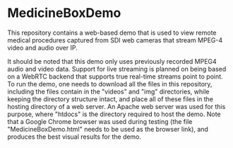 # MedicineBoxDemo
This repository contains a web-based demo that is used to view remote medical procedures captured from SDI web cameras that stream MPEG-4 video and audio over IP. 

It should be noted that this demo only uses previously recorded MPEG4 audio and video data. Support for live streaming is planned on being based on a WebRTC backend that supports true real-time streams point to point. To run the demo, one needs to download all the files in this repository, including the files contain in the "videos" and "img" directories, while keeping the directory structure intact, and place all of these files in the hosting directory of a web server. An Apache web server was used for this purpose, where "htdocs" is the directory required to host the demo. Note that a Google Chrome browser was used during testing (the file "MedicineBoxDemo.html" needs to be used as the browser link), and produces the best visual results for the demo.
